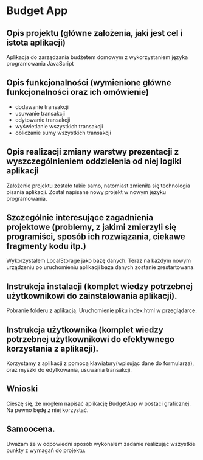 # Budget App

## Opis projektu (główne założenia, jaki jest cel i istota aplikacji)
Aplikacja do zarządzania budżetem domowym z wykorzystaniem języka programowania JavaScript

## Opis funkcjonalności (wymienione główne funkcjonalności oraz ich omówienie)
- dodawanie transakcji
- usuwanie transakcji
- edytowanie transakcji
- wyświetlanie wszystkich transakcji
- obliczanie sumy wszystkich transakcji

## Opis realizacji zmiany warstwy prezentacji z wyszczególnieniem oddzielenia od niej logiki aplikacji
Założenie projektu zostało takie samo, natomiast zmieniła się technologia pisania aplikacji. Został napisane nowy projekt w nowym języku programowania.

##  Szczególnie interesujące zagadnienia projektowe (problemy, z jakimi zmierzyli się programiści, sposób ich rozwiązania, ciekawe fragmenty kodu itp.)

Wykorzystałem LocalStorage jako bazę danych. Teraz na każdym nowym urządzeniu po uruchomieniu aplikacji baza danych zostanie zrestartowana. 

## Instrukcja instalacji (komplet wiedzy potrzebnej użytkownikowi do zainstalowania aplikacji).
Pobranie folderu z aplikacją. Uruchomienie pliku index.html w przeglądarce.
## Instrukcja użytkownika (komplet wiedzy potrzebnej użytkownikowi do efektywnego korzystania z aplikacji).
Korzystamy z aplikacji z pomocą klawiatury(wpisując dane do formularza), oraz myszki do edytkowania, usuwania transakcji.
## Wnioski
Cieszę się, że mogłem napisać aplikację BudgetApp w postaci graficznej. Na pewno będę z niej korzystać. 
## Samoocena.
Uważam że w odpowiedni sposób wykonałem zadanie realizując wszystkie punkty z wymagań do projektu. 
